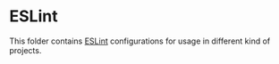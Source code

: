 # ESLint

This folder contains [ESLint](https://eslint.org/) configurations for usage in different kind of projects.
